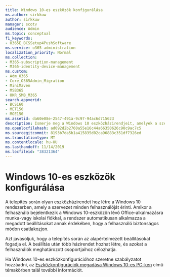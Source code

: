 ```yaml
---
title: Windows 10-es eszközök konfigurálása
ms.author: sirkkuw
author: sirkkuw
manager: scotv
audience: Admin
ms.topic: conceptual
f1_keywords:
- O365E_BCSSetup4PushSoftware
ms.service: o365-administration
localization_priority: Normal
ms.collection:
- M365-subscription-management
- M365-identity-device-management
ms.custom:
- Adm_O365
- Core_O365Admin_Migration
- MiniMaven
- MSB365
- OKR_SMB_M365
search.appverid:
- BCS160
- MET150
- MOE150
ms.assetid: da60e08e-2547-491a-9c97-94ac6d715623
description: Ismerje meg a Windows 10 eszközházirendjeit, amelyek a szervezet minden felhasználóját alkalmazzák.
ms.openlocfilehash: ad092d2b2760a55e16c44a66350626c90c9ac7c5
ms.sourcegitcommit: 8193b7da5b1a415835d02ca96883c351df7326ed
ms.translationtype: MT
ms.contentlocale: hu-HU
ms.lasthandoff: 11/14/2019
ms.locfileid: "38321364"
---
```

# <a name="configure-windows-10-devices"></a>Windows 10-es eszközök konfigurálása

A telepítés során olyan eszközházirendet hoz létre a Windows 10 rendszerben, amely a szervezet minden felhasználóját érinti. Amikor a felhasználó bejelentkezik a Windows 10-eszközön lévő Office-alkalmazásra munka-vagy iskolai fiókkal, a rendszer automatikusan alkalmazza a megadott beállításokat annak érdekében, hogy a felhasználó biztonságos módon csatlakozjon.
  
Azt javasoljuk, hogy a telepítés során az alapértelmezett beállításokat fogadja el. A beállítás után több házirendet hozhat létre, és azokat a felhasználók meghatározott csoportjaihoz célozhatja.
  
Ha Windows 10-es eszközkonfigurációhoz szeretne szabályzatot hozzáadni, az [Eszközkonfigurációk megadása Windows 10-es PC-ken](protection-settings-for-windows-10-pcs.md) című témakörben talál további információt.
  

